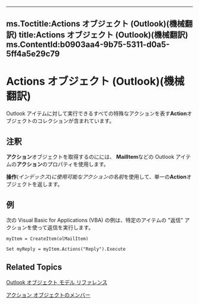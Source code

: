 

---
ms.Toctitle:Actions オブジェクト (Outlook)(機械翻訳)
title:Actions オブジェクト (Outlook)(機械翻訳)
ms.ContentId:b0903aa4-9b75-5311-d0a5-5ff4a5e29c79
---
# Actions オブジェクト (Outlook)(機械翻訳)




Outlook アイテムに対して実行できるすべての特殊なアクションを表す**Action**オブジェクトのコレクションが含まれています。

## 注釈
**アクション**オブジェクトを取得するのにには、 **MailItem**などの Outlook アイテムの**アクション**のプロパティを使用します。



**操作**(*インデックス*)*に使用可能なアクションの名前*を使用して、単一の**Action**オブジェクトを返します。



## 例
次の Visual Basic for Applications (VBA) の例は、特定のアイテムの "返信" アクションを使って返信を実行します。

```vba
myItem = CreateItem(olMailItem) 
 
Set myReply = myItem.Actions("Reply").Execute
```




## Related Topics

[Outlook オブジェクト モデル リファレンス](73221b13-d8d8-99b8-3394-b95dbbfd5ddc.md)

[アクション オブジェクトのメンバー](f4791bd5-87bb-ac1e-0acc-709cf5f91e36.md)




